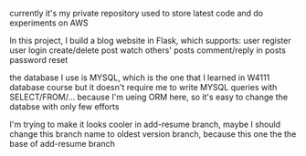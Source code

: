 currently it's my private repository
used to store latest code and do experiments on AWS

In this project, I build a blog website in Flask, which supports:
user register
user login
create/delete post
watch others' posts
comment/reply in posts
password reset

the database I use is MYSQL, which is the one that I learned in W4111 database course
but it doesn't require me to write MYSQL queries with SELECT/FROM/... because I'm ueing ORM here, so it's easy to change the databse with only few efforts

I'm trying to make it looks cooler in add-resume branch, maybe I should change this branch name to oldest version branch, because this one the the base of add-resume branch

